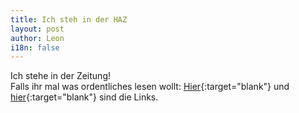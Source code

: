 ```yaml
---
title: Ich steh in der HAZ
layout: post
author: Leon
i18n: false
---
```


Ich stehe in der Zeitung!   
Falls ihr mal was ordentliches lesen wollt: [Hier](http://www.haz.de/Hannover/Aus-der-Region/Ronnenberg/Nachrichten/Leon-Braje-startet-am-Sonntagabend-bei-The-Voice){:target="blank"} und [hier](http://www.haz.de/Hannover/Aus-der-Region/Ronnenberg/Nachrichten/Leon-Braje-startet-bei-The-Voice){:target="blank"} sind die Links.
